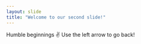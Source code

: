```yaml
---
layout: slide
title: "Welcome to our second slide!"
---
```

Humble beginnings :v:
Use the left arrow to go back!

